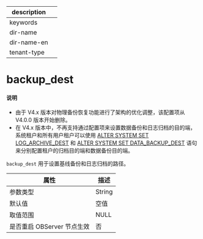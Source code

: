 |description||
|---|---|
|keywords||
|dir-name||
|dir-name-en||
|tenant-type||

# backup_dest

<main id="notice" type='explain'>
<h4>说明</h4>
<ul>
<li>由于 V4.x 版本对物理备份恢复功能进行了架构的优化调整，该配置项从 V4.0.0 版本开始删除。</li>
<li>在 V4.x 版本中，不再支持通过配置项来设置数据备份和日志归档的目的端，系统租户和所有用户租户可以使用 <a href="../../../500.sql-reference/100.sql-syntax/100.system-tenants/200.alter-system/150.set-log-archive-dest.md">ALTER SYSTEM SET LOG_ARCHIVE_DEST</a> 和 <a href="../../../500.sql-reference/100.sql-syntax/100.system-tenants/200.alter-system/3500.set-data-backup-dest.md">ALTER SYSTEM SET DATA_BACKUP_DEST</a> 语句来分别配置租户的归档目的端和数据备份目的端。</li>
</ul>
</main>

`backup_dest` 用于设置基线备份和日志归档的路径。

|      **属性**      | **描述** |
|------------------|--------|
| 参数类型             | String     |
| 默认值              | 空值     |
| 取值范围             | NULL   |
| 是否重启 OBServer 节点生效 | 否      |
